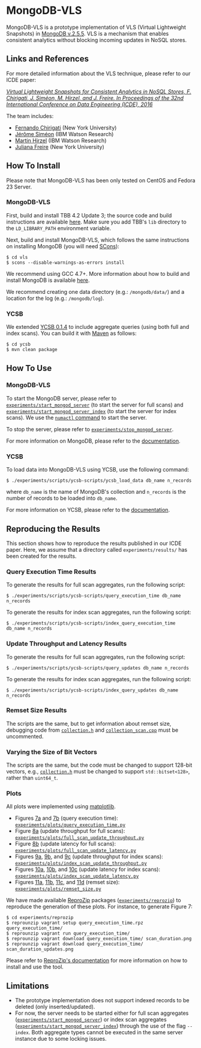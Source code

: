 # MongoDB-VLS

MongoDB-VLS is a prototype implementation of VLS (Virtual Lightweight Snapshots) in [MongoDB v.2.5.5](https://github.com/mongodb/mongo/releases/tag/r2.5.5). VLS is a mechanism that enables consistent analytics without blocking incoming updates in NoSQL stores.

## Links and References

For more detailed information about the VLS technique, please refer to our ICDE paper:

[*Virtual Lightweight Snapshots for Consistent Analytics in NoSQL Stores, F. Chirigati, J. Siméon, M. Hirzel, and J. Freire. In Proceedings of the 32nd International Conference on Data Engineering (ICDE), 2016*](http://bigdata.poly.edu/~fchirigati/papers/chirigati-icde2016.pdf)

The team includes:

* [Fernando Chirigati][fc] (New York University)
* [Jérôme Siméon][js] (IBM Watson Research)
* [Martin Hirzel][mh] (IBM Watson Research)
* [Juliana Freire][jf] (New York University)

[fc]: http://bigdata.poly.edu/~fchirigati/
[js]: http://researcher.watson.ibm.com/researcher/view.php?person=us-simeon
[mh]: http://hirzels.com/martin/
[jf]: http://vgc.poly.edu/~juliana/

## How To Install

Please note that MongoDB-VLS has been only tested on CentOS and Fedora 23 Server.

### MongoDB-VLS

First, build and install TBB 4.2 Update 3; the source code and build instructions are available [here](https://www.threadingbuildingblocks.org/download#stable-releases). Make sure you add TBB's `lib` directory to the `LD_LIBRARY_PATH` environment variable.

Next, build and install MongoDB-VLS, which follows the same instructions on installing MongoDB (you will need [SCons](http://www.scons.org/)):

    $ cd vls
    $ scons --disable-warnings-as-errors install

We recommend using GCC 4.7+. More information about how to build and install MongoDB is available [here](https://github.com/mongodb/mongo/blob/5f2ad3f6411cb1c727e4b836798b8ef06de25f2d/docs/building.md).

We recommend creating one data directory (e.g.: `/mongodb/data/`) and a location for the log (e.g.: `/mongodb/log`).

### YCSB

We extended [YCSB 0.1.4](https://github.com/brianfrankcooper/YCSB/releases/tag/0.1.4) to include aggregate queries (using both full and index scans). You can build it with [Maven](https://maven.apache.org/) as follows:

    $ cd ycsb
    $ mvn clean package

## How To Use

### MongoDB-VLS

To start the MongoDB server, please refer to [`experiments/start_mongod_server`](https://github.com/ViDA-NYU/mongodb-vls/blob/master/experiments/start_mongod_server) (to start the server for full scans) and [`experiments/start_mongod_server_index`](https://github.com/ViDA-NYU/mongodb-vls/blob/master/experiments/start_mongod_server_index) (to start the server for index scans). We use the [`numactl` command](https://docs.mongodb.org/manual/administration/production-notes/#configuring-numa-on-linux) to start the server.

To stop the server, please refer to [`experiments/stop_mongod_server`](https://github.com/ViDA-NYU/mongodb-vls/blob/master/experiments/stop_mongod_server).

For more information on MongoDB, please refer to the [documentation](https://docs.mongodb.org/v2.4/).

### YCSB

To load data into MongoDB-VLS using YCSB, use the following command:

    $ ./experiments/scripts/ycsb-scripts/ycsb_load_data db_name n_records
    
where `db_name` is the name of MongoDB's collection and `n_records` is the number of records to be loaded into `db_name`.

For more information on YCSB, please refer to the [documentation](https://github.com/brianfrankcooper/YCSB/wiki).

## Reproducing the Results

This section shows how to reproduce the results published in our ICDE paper. Here, we assume that a directory called `experiments/results/` has been created for the results.

### Query Execution Time Results

To generate the results for full scan aggregates, run the following script:

    $ ./experiments/scripts/ycsb-scripts/query_execution_time db_name n_records
    
To generate the results for index scan aggregates, run the following script:

    $ ./experiments/scripts/ycsb-scripts/index_query_execution_time db_name n_records

### Update Throughput and Latency Results

To generate the results for full scan aggregates, run the following script:

    $ ./experiments/scripts/ycsb-scripts/query_updates db_name n_records
    
To generate the results for index scan aggregates, run the following script:

    $ ./experiments/scripts/ycsb-scripts/index_query_updates db_name n_records
    
### Remset Size Results

The scripts are the same, but to get information about remset size, debugging code from [`collection.h`](https://github.com/ViDA-NYU/mongodb-vls/blob/master/vls/src/mongo/db/structure/collection.h) and [`collection_scan.cpp`](https://github.com/ViDA-NYU/mongodb-vls/blob/master/vls/src/mongo/db/exec/collection_scan.cpp) must be uncommented.

### Varying the Size of Bit Vectors

The scripts are the same, but the code must be changed to support 128-bit vectors, e.g., [`collection.h`](https://github.com/ViDA-NYU/mongodb-vls/blob/master/vls/src/mongo/db/structure/collection.h#L182) must be changed to support `std::bitset<128>`, rather than `uint64_t`.
    
### Plots

All plots were implemented using [matplotlib](http://matplotlib.org/).

* Figures [7a](https://github.com/ViDA-NYU/mongodb-vls/blob/master/experiments/plots/results/scan_duration.png) and [7b](https://github.com/ViDA-NYU/mongodb-vls/blob/master/experiments/plots/results/scan_duration_updates.png) (query execution time): [`experiments/plots/query_execution_time.py`](https://github.com/ViDA-NYU/mongodb-vls/blob/master/experiments/plots/query_execution_time.py)
* Figure [8a](https://github.com/ViDA-NYU/mongodb-vls/blob/master/experiments/plots/results/tbb_scan_updates_throughput_mongodb.png) (update throughput for full scans): [`experiments/plots/full_scan_update_throughput.py`](https://github.com/ViDA-NYU/mongodb-vls/blob/master/experiments/plots/full_scan_update_throughput.py)
* Figure [8b](https://github.com/ViDA-NYU/mongodb-vls/blob/master/experiments/plots/results/tbb_scan_updates_95_percentile_mongodb_log.png) (update latency for full scans): [`experiments/plots/full_scan_update_latency.py`](https://github.com/ViDA-NYU/mongodb-vls/blob/master/experiments/plots/full_scan_update_latency.py)
* Figures [9a](https://github.com/ViDA-NYU/mongodb-vls/blob/master/experiments/plots/results/tbb_index_scan_updates_throughput_mongodb_5.0.png), [9b](https://github.com/ViDA-NYU/mongodb-vls/blob/master/experiments/plots/results/tbb_index_scan_updates_throughput_mongodb_10.0.png), and [9c](https://github.com/ViDA-NYU/mongodb-vls/blob/master/experiments/plots/results/tbb_index_scan_updates_throughput_mongodb_25.0.png) (update throughput for index scans): [`experiments/plots/index_scan_update_throughput.py`](https://github.com/ViDA-NYU/mongodb-vls/blob/master/experiments/plots/index_scan_update_throughput.py)
* Figures [10a](https://github.com/ViDA-NYU/mongodb-vls/blob/master/experiments/plots/results/tbb_index_scan_updates_95_percentile_mongodb_5.0.png), [10b](https://github.com/ViDA-NYU/mongodb-vls/blob/master/experiments/plots/results/tbb_index_scan_updates_95_percentile_mongodb_10.0.png), and [10c](https://github.com/ViDA-NYU/mongodb-vls/blob/master/experiments/plots/results/tbb_index_scan_updates_95_percentile_mongodb_25.0.png) (update latency for index scans): [`experiments/plots/index_scan_update_latency.py`](https://github.com/ViDA-NYU/mongodb-vls/blob/master/experiments/plots/index_scan_update_latency.py)
* Figures [11a](https://github.com/ViDA-NYU/mongodb-vls/blob/master/experiments/plots/results/queue_size_testdb_100m_10000_8.png), [11b](https://github.com/ViDA-NYU/mongodb-vls/blob/master/experiments/plots/results/queue_size_testdb_100m_100000_8.png), [11c](https://github.com/ViDA-NYU/mongodb-vls/blob/master/experiments/plots/results/queue_size_testdb_100m_10000_16.png), and [11d](https://github.com/ViDA-NYU/mongodb-vls/blob/master/experiments/plots/results/queue_size_testdb_100m_100000_16.png) (remset size): [`experiments/plots/remset_size.py`](https://github.com/ViDA-NYU/mongodb-vls/blob/master/experiments/plots/remset_size.py)

We have made available [ReproZip](https://vida-nyu.github.io/reprozip/) packages ([`experiments/reprozip`](https://github.com/ViDA-NYU/mongodb-vls/blob/master/experiments/reprozip)) to reproduce the generation of these plots. For instance, to generate Figure 7:

    $ cd experiments/reprozip
    $ reprounzip vagrant setup query_execution_time.rpz query_execution_time/
    $ reprounzip vagrant run query_execution_time/
    $ reprounzip vagrant download query_execution_time/ scan_duration.png
    $ reprounzip vagrant download query_execution_time/ scan_duration_updates.png

Please refer to [ReproZip's documentation](https://vida-nyu.github.io/reprozip/) for more information on how to install and use the tool.

## Limitations

* The prototype implementation does not support indexed records to be deleted (only inserted/updated).
* For now, the server needs to be started either for full scan aggregates ([`experiments/start_mongod_server`](https://github.com/ViDA-NYU/mongodb-vls/blob/master/experiments/start_mongod_server)) or index scan aggregates ([`experiments/start_mongod_server_index`](https://github.com/ViDA-NYU/mongodb-vls/blob/master/experiments/start_mongod_server_index)) through the use of the flag `--index`. Both aggregate types cannot be executed in the same server instance due to some locking issues.